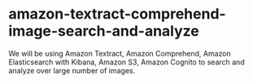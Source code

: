 # amazon-textract-comprehend-image-search-and-analyze
We will be using Amazon Textract, Amazon Comprehend, Amazon Elasticsearch with Kibana, Amazon S3,  Amazon Cognito to search and analyze over large number of images.
